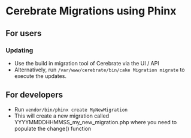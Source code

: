 # Cerebrate Migrations using Phinx

## For users

### Updating

- Use the build in migration tool of Cerebrate via the UI / API
- Alternatively, run `/var/www/cerebrate/bin/cake Migration migrate` to execute the updates.

## For developers

- Run `vendor/bin/phinx create MyNewMigration`
- This will create a new migration called YYYYMMDDHHMMSS_my_new_migration.php where you need to populate the change() function
